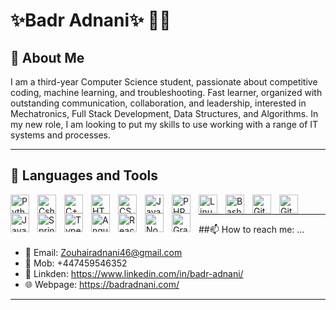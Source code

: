 # ✨Badr Adnani✨ 👨‍💻
## 👋 About Me
I am a third-year Computer Science student, passionate about competitive coding, machine learning, and troubleshooting. Fast learner, organized with outstanding communication, collaboration, and leadership, interested in Mechatronics, Full Stack Development, Data Structures, and Algorithms. In my new role, I am looking to put my skills to use working with a range of IT systems and processes.


---
## 🧰 Languages and Tools
<img align="left" alt="Python" width="30px" style="padding-right:10px;" src="https://cdn.jsdelivr.net/gh/devicons/devicon/icons/python/python-plain.svg" />
<img align="left" alt="Csharp" width="30px" style="padding-right:10px;" src="https://cdn.jsdelivr.net/npm/simple-icons@3.13.0/icons/csharp.svg" />
<img align="left" alt="C++" width="30px" style="padding-right:10px;" src="https://cdn.jsdelivr.net/gh/devicons/devicon/icons/cplusplus/cplusplus-line.svg" />

<img align="left" alt="HTML" width="30px" style="padding-right:10px;" src="https://cdn.jsdelivr.net/gh/devicons/devicon/icons/html5/html5-plain.svg" />
<img align="left" alt="CSS" width="30px" style="padding-right:10px;" src="https://cdn.jsdelivr.net/gh/devicons/devicon/icons/css3/css3-plain.svg" />
<img align="left" alt="JavaScript" width="30px" style="padding-right:10px;" src="https://cdn.jsdelivr.net/gh/devicons/devicon/icons/javascript/javascript-plain.svg" />
<img align="left" alt="PHP" width="30px" style="padding-right:10px;" src="https://cdn.jsdelivr.net/npm/simple-icons@3.13.0/icons/php.svg" />


<img align="left" alt="Linux" width="30px" style="padding-right:10px;" src="https://cdn.jsdelivr.net/gh/devicons/devicon/icons/linux/linux-original.svg" />
<img align="left" alt="Bash" width="30px" style="padding-right:10px;" src="https://cdn.jsdelivr.net/gh/devicons/devicon/icons/bash/bash-original.svg" />
<img align="left" alt="Git" width="30px" style="padding-right:10px;" src="https://cdn.jsdelivr.net/gh/devicons/devicon/icons/git/git-original.svg" />
<img align="left" alt="GitHub" width="30px" style="padding-right:10px;" src="https://cdn.jsdelivr.net/gh/devicons/devicon/icons/github/github-original.svg" />

<!-- TODO--><img align="left" alt="Java" width="30px" style="padding-right:10px;" src="https://cdn.jsdelivr.net/gh/devicons/devicon/icons/java/java-original.svg"/>
<!-- TODO--><img align="left" alt="Spring" width="30px" style="padding-right:10px;" src="https://cdn.jsdelivr.net/gh/devicons/devicon/icons/spring/spring-original.svg" />
<!-- TODO--><img align="left" alt="TypeScript" width="30px" style="padding-right:10px;" src="https://cdn.jsdelivr.net/gh/devicons/devicon/icons/typescript/typescript-plain.svg" />
<!-- TODO--><img align="left" alt="Angular" width="30px" style="padding-right:10px;" src="https://cdn.jsdelivr.net/gh/devicons/devicon/icons/angularjs/angularjs-plain.svg" />
<!-- TODO--><img align="left" alt="React" width="30px" style="padding-right:10px;" src="https://cdn.jsdelivr.net/gh/devicons/devicon/icons/react/react-original.svg" />
<!-- TODO--><img align="left" alt="NodeJS" width="30px" style="padding-right:10px;" src="https://cdn.jsdelivr.net/gh/devicons/devicon/icons/nodejs/nodejs-original.svg" />
<!-- TODO--><img align="left" alt="Gradle" width="30px" style="padding-right:10px;" src="https://cdn.jsdelivr.net/gh/devicons/devicon/icons/gradle/gradle-plain.svg" />
<br />

---

##📫 How to reach me: ...
- 📧 Email: [Zouhairadnani46@gmail.com](mailto:Zouhairadnani46@gmail.com)  
- 📱 Mob: +447459546352
- 📢 Linkden: https://www.linkedin.com/in/badr-adnani/
- 🌐 Webpage: https://badradnani.com/


<!-- TODO: Update this section with more details later 
- 🔭 I’m currently working on ...
- 🌱 I’m currently learning ...
- 👯 I’m looking to collaborate on ...
- 🤔 I’m looking for help with ...
- 💬 Ask me about ...
- 😄 Pronouns: ...
- ⚡ Fun fact: ...
-->




<!-- TODO: Update this section with more details later ## 🏅 Certifications
- **CompTIA A+** _(Sept 2023)_
- **Idea Generator** _(Jan 2022)_
- **Volunteering Certificate**, signed by Vice-Chancellor and Chief Executive _(April 2021)_
-->

---


<!-- TODO: Update this section with more details later ## 💻 Course Projects
### Project 1: Building a Laptop from Scratch
- Utilized reviews and consulted with computer specialists for cost-effective parts.
- Designed a component list ensuring compatibility and performance.
- Assembled a personal computer integrating modern technologies.

### Project 2: Website Development for a Global Company
- Developed a vehicle health check application using telematics data.
- Employed technologies like **HTML, CSS, JavaScript, PHP, MySQL, AJAX, AWS, React**.
- Created a private search engine and hosted the website on **WordPress and AWS**.
-->
<!-- TODO<details>
 <summary><h3>👨‍💻 Badr's Coding Journey</h3></summary>
   -->


  
